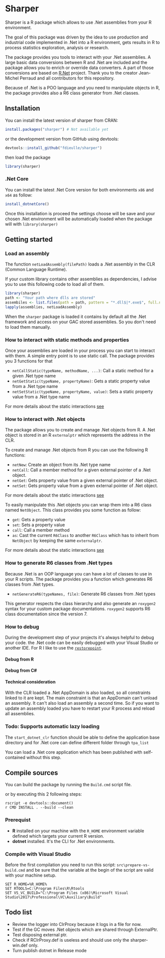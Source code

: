 # Sharper
Sharper is a R package which allows to use .Net assemblies from your R environment.

The goal of this package was driven by the idea to use production and industrial code implemented in .Net into a R environment, gets results in R to process statistics exploration, analysis or research.

The package provides you tools to interact with your .Net assemblies. A large basic data conversions between R and .Net are included and the package allows you to enrich or override data converters. A part of those conversions are based on [R.Net](https://github.com/rdotnet/rdotnet) project. Thank you to the creator Jean-Michel Perraud and all contributors for this repository. 

Because of .Net is a POO language and you need to manipulate objects in R, the package provides also a R6 class generator from .Net classes.

## Installation

You can install the latest version of sharper from CRAN:

``` R
install.packages("sharper") # Not available yet
```

or the development version from GitHub using devtools:

``` R
devtools::install_github("fdieulle/sharper")
```

then load the package

``` R
library(sharper)
```

### .Net Core

You can install the latest .Net Core version for both environments `x86` and `x64` as follow:

``` R
install_dotnetCore()
```

Once this installation is proceed the settings choose will be save and your chosen .Net environment will be automatically loaded when the package will with `library(sharper)`

## Getting started

### Load an assembly

The function `netLoadAssembly(filePath)` loads a .Net assembly in the CLR (Common Language Runtime).

If your custom library contains other assemblies as dependencies, I advise you to use this following code to load all of them.

```R
library(sharper)
path <- "Your path where dlls are stored"
assembiles <- list.files(path = path, pattern = "*.dll$|*.exe$", full.names = TRUE)
lapply(assemblies, netLoadAssembly)
```

When the `sharper` package is loaded it contains by default all the .Net framework and access on your GAC stored assemblies. So you don't need to load them manually.

### How to interact with static methods and properties

Once your assemblies are loaded in your process you can start to interact with them. A simple entry point is to use static call. The package provides you 3 functions for that

* `netCallStatic(typeName, methodName, ...)`: Call a static method for a given .Net type name
* `netGetStatic(typeName, propertyName)`: Gets a static property value from a .Net type name
* `netSetStatic(typeName, propertyName, value)`: Sets a static property value from a .Net type name

For more details about the static interactions [see](https://github.com/fdieulle/sharper/docs/net-interactions.md)

### How to interact with .Net objects

The package allows you to create and manage .Net objects from R. A .Net object is stored in an R `externalptr` which represents the address in the CLR. 

To create and manage .Net objects from R you can use the following R functions:

* `netNew`: Create an object from its .Net type name
* `netCall`: Call a member method for a given external pointer of a .Net object.
* `netGet`: Gets property value from a given external pointer of .Net object.
* `netSet`: Gets property value from a given external pointer of .Net object.

For more details about the static interactions [see](https://github.com/fdieulle/sharper/docs/net-interactions.md)

To easily manipulate this .Net objects you can wrap them into a R6 class named `NetObject`. This class provides you some function as follow:

* `get`: Gets a property value
* `set`: Sets a property value
* `call`: Call a member method
* `as`: Cast the current `R6Class` to another `R6Class` which has to inherit from `NetObject` by keeping the same `externalptr`.

For more details about the static interactions [see](https://github.com/fdieulle/sharper/docs/net-interactions.md)

### How to generate R6 classes from .Net types

Because .Net is an OOP language you can have a lot of classes to use in your R scripts. The package provides you a function which generates R6 classes from .Net types.

* `netGenerateR6(typeNames, file)`: Generate R6 classes from .Net types

This generator respects the class hierarchy and also generate an `roxygen2` syntax for your custom package documentations. `roxygen2` supports R6 class documentation since the version 7.

### How to debug

During the development step of your projects it's always helpful to debug your code. the .Net code can be easily debugged with your Visual Studio or another IDE. For R I like to use the [`restorepoint`](https://github.com/skranz/restorepoint).

#### Debug from R

#### Debug from C#





#### Technical consideration

With the CLR loaded a .Net AppDomain is also loaded, so all constraints linked to it are kept. The main constraint is that an AppDomain can't unload an assembly. It can't also load an assembly a second time. So if you want to update an assembly loaded you have to restart your R process and reload all assemblies.

### Todo:  Supports automatic lazy loading

The `start_dotnet_clr` function should be able to define the application base directory and for .Net core can define different folder through `tpa_list`



You can load a .Net core application which has been published with self-contained without this step.

## Compile sources

You can build the package by running the `Build.cmd` script file.

or by executing this 2 following steps:
```
rscript -e devtools::document()
r CMD INSTALL . --build --clean
```

### Prerequist

* **R** installed on your machine with the `R_HOME` environment variable defined which targets your current R version.
* **dotnet** installed. It's the CLI for .Net environments.

### Compile with Visual Studio

Before the first compilation you need to run this script: `src\prepare-vs-build.cmd` 
and be sure that the variable at the begin of the script are valid with your machine setup.

```
SET R_HOME=%R_HOME%
SET RTOOLS=C:\Program Files\R\Rtools
SET VS_VC_BUILD="C:\Program Files (x86)\Microsoft Visual Studio\2017\Professional\VC\Auxiliary\Build"
```

## Todo list
* Review the logger into ClrProxy because it logs in a file for now.
* Test if the GC moves .Net objects which are shared through ExternalPtr.
* Test disposing external ptr.
* Check if RClrProxy.def is useless and should use only the sharper-win.def only.
* Turn publish dotnet in Release mode
